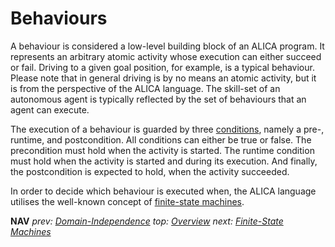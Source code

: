 # Behaviours

A behaviour is considered a low-level building block of an ALICA program. It represents an arbitrary atomic activity whose execution can either succeed or fail. Driving to a given goal position, for example, is a typical behaviour. Please note that in general driving is by no means an atomic activity, but it is from the perspective of the ALICA language. The skill-set of an autonomous agent is typically reflected by the set of behaviours that an agent can execute.

The execution of a behaviour is guarded by three [conditions](conditions.md), namely a pre-, runtime, and postcondition. All conditions can either be true or false. The precondition must hold when the activity is started. The runtime condition must hold when the activity is started and during its execution. And finally, the postcondition is expected to hold, when the activity succeeded.

In order to decide which behaviour is executed when, the ALICA language utilises the well-known concept of [finite-state machines](finite-state_machines.md).

**NAV** _prev: [Domain-Independence](domain-independence.md)_ _top: [Overview](../README.md)_ _next: [Finite-State Machines](finite-state_machines.md)_
